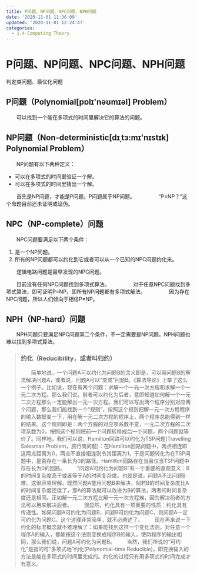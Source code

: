 ```yaml
---
title: P问题、NP问题、NPC问题、NPH问题
date: '2020-11-01 11:36:09'
updated: '2020-11-01 12:24:47'
categories:
  - 1.4 Computing Theory
---
```

# P问题、NP问题、NPC问题、NPH问题

判定类问题、最优化问题
## P问题（Polynomial[pɒlɪ'nəʊmɪəl] Problem）

　　可以找到一个能在多项式的时间里解决它的算法的问题。

## NP问题（Non-deterministic[dɪˌtɜ:mɪ'nɪstɪk] Polynomial Problem）

　　NP问题有以下两种定义：
　　
- 可以在多项式的时间里验证一个解。
- 可以在多项式的时间里猜出一个解。

　　首先是NP问题，才能是P问题。P问题属于NP问题。
　　
　　“P=NP？”这个命题目前还未证明或证伪。

## NPC（NP-complete）问题

　　NPC问题要满足以下两个条件：
　　
1. 是一个NP问题。
2. 所有的NP问题都可以约化到它或者可以从一个已知的NPC问题约化来。

　　逻辑电路问题是最早发现的NPC问题。

　　目前没有任何NPC问题找到多项式算法。
　　
　　对于任意NPC问题找到多项式算法，即可证明P=NP，即所有NP问题都有多项式解法。
　　
　　因为存在NPC问题，所以人们倾向于相信P≠NP。

## NPH（NP-hard）问题

　　NPH问题只要满足NPC问题第二个条件，不一定需要是NP问题。NPH问题也难以找到多项式算法。
　　
> ### 约化（Reducibility，或者叫归约）
>　　简单地说，一个问题A可以约化为问题B的含义即是，可以用问题B的解法解决问题A，或者说，问题A可以“变成”问题B。《算法导论》上举了这么一个例子。比如说，现在有两个问题：求解一个一元一次方程和求解一个一元二次方程。那么我们说，前者可以约化为后者，意即知道如何解一个一元二次方程那么一定能解出一元一次方程。我们可以写出两个程序分别对应两个问题，那么我们能找到一个“规则”，按照这个规则把解一元一次方程程序的输入数据变一下，用在解一元二次方程的程序上，两个程序总能得到一样的结果。这个规则即是：两个方程的对应项系数不变，一元二次方程的二次项系数为0。按照这个规则把前一个问题转换成后一个问题，两个问题就等价了。同样地，我们可以说，Hamilton回路可以约化为TSP问题(Travelling Salesman Problem，旅行商问题)：在Hamilton回路问题中，两点相连即这两点距离为0，两点不直接相连则令其距离为1，于是问题转化为在TSP问题中，是否存在一条长为0的路径。Hamilton回路存在当且仅当TSP问题中存在长为0的回路。
>　　“问题A可约化为问题B”有一个重要的直观意义：B的时间复杂度高于或者等于A的时间复杂度。也就是说，问题A不比问题B难。这很容易理解。既然问题A能用问题B来解决，倘若B的时间复杂度比A的时间复杂度还低了，那A的算法就可以改进为B的算法，两者的时间复杂度还是相同。正如解一元二次方程比解一元一次方程难，因为解决前者的方法可以用来解决后者。
>　　很显然，约化具有一项重要的性质：约化具有传递性。如果问题A可约化为问题B，问题B可约化为问题C，则问题A一定可约化为问题C。这个道理非常简单，就不必阐述了。
>　　现在再来说一下约化的标准概念就不难理解了：如果能找到这样一个变化法则，对任意一个程序A的输入，都能按这个法则变换成程序B的输入，使两程序的输出相同，那么我们说，问题A可约化为问题B。
>　　当然，我们所说的“可约化”是指的可“多项式地”约化(Polynomial-time Reducible)，即变换输入的方法是能在多项式的时间里完成的。约化的过程只有用多项式的时间完成才有意义。
